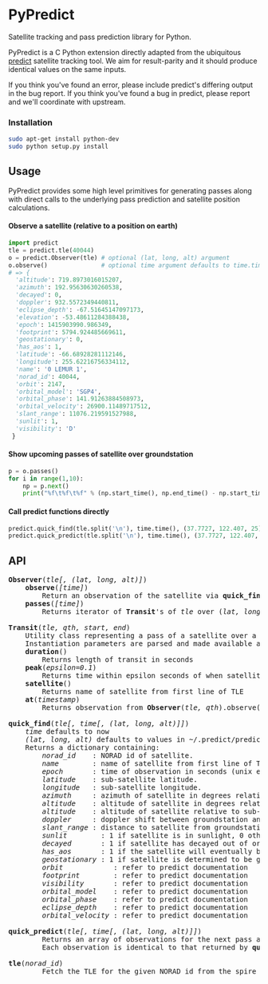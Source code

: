 PyPredict
=======

Satellite tracking and pass prediction library for Python.

PyPredict is a C Python extension directly adapted from the ubiquitous [predict](http://www.qsl.net/kd2bd/predict.html) satellite tracking tool.
We aim for result-parity and it should produce identical values on the same inputs.

If you think you've found an error, please include predict's differing output in the bug report.
If you think you've found a bug in predict, please report and we'll coordinate with upstream.

### Installation

```bash
sudo apt-get install python-dev
sudo python setup.py install
```

## Usage

PyPredict provides some high level primitives for generating passes along with direct calls to the underlying pass prediction and satellite position calculations.

#### Observe a satellite (relative to a position on earth)

```python
import predict
tle = predict.tle(40044)
o = predict.Observer(tle) # optional (lat, long, alt) argument
o.observe()               # optional time argument defaults to time.time()
# => {
  'altitude': 719.8973016015207,
  'azimuth': 192.95630630260538,
  'decayed': 0,
  'doppler': 932.5572349440811,
  'eclipse_depth': -67.51645147097173,
  'elevation': -53.48611284388438,
  'epoch': 1415903990.986349,
  'footprint': 5794.924485669611,
  'geostationary': 0,
  'has_aos': 1,
  'latitude': -66.68928281112146,
  'longitude': 255.62216756334112,
  'name': '0 LEMUR 1',
  'norad_id': 40044,
  'orbit': 2147,
  'orbital_model': 'SGP4',
  'orbital_phase': 141.91263884508973,
  'orbital_velocity': 26900.11489717512,
  'slant_range': 11076.219591527988,
  'sunlit': 1,
  'visibility': 'D'
 }
```

#### Show upcoming passes of satellite over groundstation

```python
p = o.passes()
for i in range(1,10):
	np = p.next()
	print("%f\t%f\t%f" % (np.start_time(), np.end_time() - np.start_time(), np.max_elevation()))
```

#### Call predict functions directly

```python
predict.quick_find(tle.split('\n'), time.time(), (37.7727, 122.407, 25))
predict.quick_predict(tle.split('\n'), time.time(), (37.7727, 122.407, 25))
```

## API

<pre>
<b>Observer</b>(<i>tle[, (lat, long, alt)]</i>)  
    <b>observe</b>(<i>[time]</i>)  
        Return an observation of the satellite via <b>quick_find</b>(<i>tle, time, qth</i>)  
    <b>passes</b>(<i>[time]</i>)  
        Returns iterator of <b>Transit</b>'s of <i>tle</i> over (<i>lat, long, alt</i>)

<b>Transit</b>(<i>tle, qth, start, end</i>)  
    Utility class representing a pass of a satellite over a groundstation.
    Instantiation parameters are parsed and made available as fields.
    <b>duration</b>()  
        Returns length of transit in seconds
    <b>peak</b>(<i>epsilon=0.1</i>)  
        Returns time within epsilon seconds of when satellite achieves maximum elevation
    <b>satellite</b>()  
        Returns name of satellite from first line of TLE
    <b>at</b>(<i>timestamp</i>)  
        Returns observation from <b>Observer</b>(<i>tle, qth</i>).observe(<i>timestamp</i>)

<b>quick_find</b>(<i>tle[, time[, (lat, long, alt)]]</i>)  
    <i>time</i> defaults to now   
    <i>(lat, long, alt)</i> defaults to values in ~/.predict/predict.qth  
    Returns a dictionary containing:
        <i>norad_id</i>    : NORAD id of satellite.
        <i>name</i>        : name of satellite from first line of TLE.
        <i>epoch</i>       : time of observation in seconds (unix epoch).
        <i>latitude</i>    : sub-satellite latitude.
        <i>longitude</i>   : sub-satellite longitude.
        <i>azimuth</i>     : azimuth of satellite in degrees relative to groundstation.
        <i>altitude</i>    : altitude of satellite in degrees relative to groundstation.
        <i>altitude</i>    : altitude of satellite relative to sub-satellite latitude, longitude.
        <i>doppler</i>     : doppler shift between groundstation and satellite.
        <i>slant_range</i> : distance to satellite from groundstation in meters.
        <i>sunlit</i>        : 1 if satellite is in sunlight, 0 otherwise.
        <i>decayed</i>       : 1 if satellite has decayed out of orbit, 0 otherwise.
        <i>has_aos</i>       : 1 if the satellite will eventually be visible from the groundstation.
        <i>geostationary</i> : 1 if satellite is determined to be geostationary, 0 otherwise.
        <i>orbit</i>            : refer to predict documentation
        <i>footprint</i>        : refer to predict documentation
        <i>visibility</i>       : refer to predict documentation
        <i>orbital_model</i>    : refer to predict documentation
        <i>orbital_phase</i>    : refer to predict documentation
        <i>eclipse_depth</i>    : refer to predict documentation
        <i>orbital_velocity</i> : refer to predict documentation

<b>quick_predict</b>(<i>tle[, time[, (lat, long, alt)]]</i>)  
        Returns an array of observations for the next pass as calculated by predict.
        Each observation is identical to that returned by <b>quick_find</b>.

<b>tle</b>(<i>norad_id</i>)  
        Fetch the TLE for the given NORAD id from the spire tle service.
</pre>